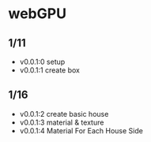 # webGPU

## 1/11
- v0.0.1:0 setup
- v0.0.1:1 create box

## 1/16
 - v0.0.1:2 create basic house
 - v0.0.1:3 material & texture
 - v0.0.1:4 Material For Each House Side
